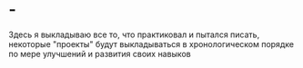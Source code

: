 # -
Здесь я выкладываю все то, что практиковал и пытался писать, некоторые "проекты" будут выкладываться в хронологическом порядке по мере улучшений и развития своих навыков 
